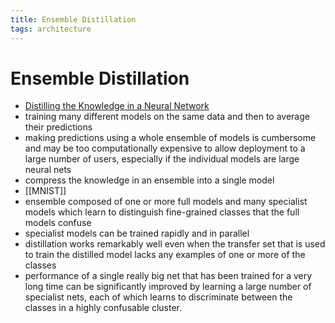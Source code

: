 ```yaml
---
title: Ensemble Distillation
tags: architecture 
---
```


# Ensemble Distillation
- [Distilling the Knowledge in a Neural Network](https://arxiv.org/abs/1503.02531)
- training many different models on the same data and then to average their predictions
- making predictions using a whole ensemble of models is cumbersome and may be too computationally expensive to allow deployment to a large number of users, especially if the individual models are large neural nets
- compress the knowledge in an ensemble into a single model
- [[MNIST]]
- ensemble composed of one or more full models and many specialist models which learn to distinguish fine-grained classes that the full models confuse
- specialist models can be trained rapidly and in parallel
- distillation works remarkably well even when the transfer set that is used to train the distilled model lacks any examples of one or more of the classes
- performance of a single really big net that has been trained for a very long time can be significantly improved by learning a large number of specialist nets, each of which learns to discriminate between the classes in a highly confusable cluster.


























































